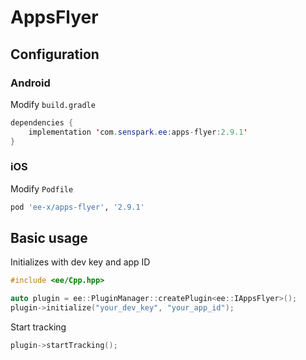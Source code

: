 # AppsFlyer
## Configuration
### Android
Modify `build.gradle`
```java
dependencies {
    implementation 'com.senspark.ee:apps-flyer:2.9.1'
}
```

### iOS
Modify `Podfile`
```ruby
pod 'ee-x/apps-flyer', '2.9.1'
```

## Basic usage
Initializes with dev key and app ID
```cpp
#include <ee/Cpp.hpp>

auto plugin = ee::PluginManager::createPlugin<ee::IAppsFlyer>();
plugin->initialize("your_dev_key", "your_app_id");
```

Start tracking
```cpp
plugin->startTracking();
```